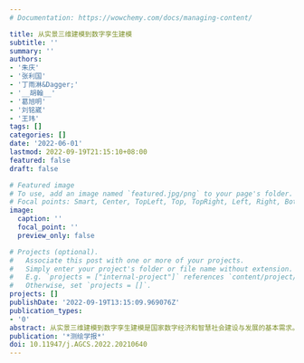 ```yaml
---
# Documentation: https://wowchemy.com/docs/managing-content/

title: 从实景三维建模到数字孪生建模
subtitle: ''
summary: ''
authors:
- '朱庆'
- '张利国'
- '丁雨淋&Dagger;'
- '__胡翰__'
- '葛旭明'
- '刘铭崴'
- '王玮'
tags: []
categories: []
date: '2022-06-01'
lastmod: 2022-09-19T21:15:10+08:00
featured: false
draft: false

# Featured image
# To use, add an image named `featured.jpg/png` to your page's folder.
# Focal points: Smart, Center, TopLeft, Top, TopRight, Left, Right, BottomLeft, Bottom, BottomRight.
image:
  caption: ''
  focal_point: ''
  preview_only: false

# Projects (optional).
#   Associate this post with one or more of your projects.
#   Simply enter your project's folder or file name without extension.
#   E.g. `projects = ["internal-project"]` references `content/project/deep-learning/index.md`.
#   Otherwise, set `projects = []`.
projects: []
publishDate: '2022-09-19T13:15:09.969076Z'
publication_types:
- '0'
abstract: 从实景三维建模到数字孪生建模是国家数字经济和智慧社会建设与发展的基本需求。本文探讨了实景三维建模和数字孪生建模的关键技术内涵，介绍了数字乡村、未来社区和智能铁路等典型应用场景。广域范围实景三维建模在低成本高效数据采集和智能化自动化三维精细建模与动态更新方面面临挑战，城市级或重大工程级的数字孪生建模在全要素整体性的表征数据与机理模型集成表达方面还存在关键技术瓶颈。测绘技术亟须多学科交叉融合创新，突破天空地有机协同实时动态获取多细节层级实景三维数据、智能化处理多专业多尺度多模态时空数据、不完备数据条件下复杂场景的三维实体化精细建模、表征数据与机理模型结合的全生命周期数字孪生模型动态构建等核心关键技术，形成通用地理空间智能，实现测绘技术的高质量发展和对经济社会发展不可替代的更有力的基础支撑。
publication: '*测绘学报*'
doi: 10.11947/j.AGCS.2022.20210640
---
```

